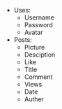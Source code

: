 - Uses:
    - Username
    - Password
    - Avatar
 - Posts:
    - Picture
    - Desciption
    - Like
    - Title
    - Comment
    - Views
    - Date
    - Auther